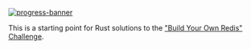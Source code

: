 [![progress-banner](https://backend.codecrafters.io/progress/redis/9c4ed85b-a9e4-4a5e-a847-a0af7851060b)](https://app.codecrafters.io/users/VictorRibeiroLima?r=2qF)

This is a starting point for Rust solutions to the
["Build Your Own Redis" Challenge](https://codecrafters.io/challenges/redis).
